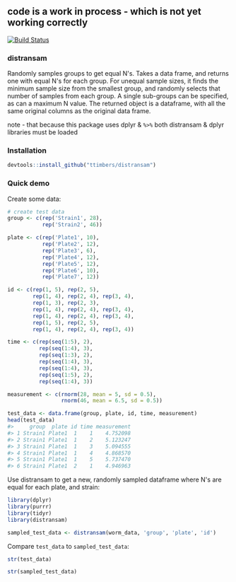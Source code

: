 <!-- README.md is generated from README.Rmd. Please edit that file -->
code is a work in process - which is not yet working correctly
--------------------------------------------------------------

[![Build Status](https://travis-ci.org/ttimbers/distransam.svg?branch=master)](https://travis-ci.org/ttimbers/distransam)

### distransam

Randomly samples groups to get equal N's. Takes a data frame, and returns one with equal N's for each group. For unequal sample sizes, it finds the minimum sample size from the smallest group, and randomly selects that number of samples from each group. A single sub-groups can be specified, as can a maximum N value. The returned object is a dataframe, with all the same original columns as the original data frame.

note - that because this package uses dplyr & `%>%` both distransam & dplyr libraries must be loaded

### Installation

``` r
devtools::install_github("ttimbers/distransam")
```

### Quick demo

Create some data:

``` r
# create test data
group <- c(rep('Strain1', 28),
           rep('Strain2', 46))

plate <- c(rep('Plate1', 10),
           rep('Plate2', 12),
           rep('Plate3', 6),
           rep('Plate4', 12),
           rep('Plate5', 12),
           rep('Plate6', 10),
           rep('Plate7', 12))

id <- c(rep(1, 5), rep(2, 5),
        rep(1, 4), rep(2, 4), rep(3, 4),
        rep(1, 3), rep(2, 3),
        rep(1, 4), rep(2, 4), rep(3, 4),
        rep(1, 4), rep(2, 4), rep(3, 4),
        rep(1, 5), rep(2, 5),
        rep(1, 4), rep(2, 4), rep(3, 4))

time <- c(rep(seq(1:5), 2),
          rep(seq(1:4), 3),
          rep(seq(1:3), 2),
          rep(seq(1:4), 3),
          rep(seq(1:4), 3),
          rep(seq(1:5), 2),
          rep(seq(1:4), 3))

measurement <- c(rnorm(28, mean = 5, sd = 0.5),
                 rnorm(46, mean = 6.5, sd = 0.5))

test_data <- data.frame(group, plate, id, time, measurement)
head(test_data)
#>     group  plate id time measurement
#> 1 Strain1 Plate1  1    1    4.752098
#> 2 Strain1 Plate1  1    2    5.123247
#> 3 Strain1 Plate1  1    3    5.094555
#> 4 Strain1 Plate1  1    4    4.868570
#> 5 Strain1 Plate1  1    5    5.737470
#> 6 Strain1 Plate1  2    1    4.946963
```

Use distransam to get a new, randomly sampled dataframe where N's are equal for each plate, and strain:

``` r
library(dplyr)
library(purrr)
library(tidyr)
library(distransam)

sampled_test_data <- distransam(worm_data, 'group', 'plate', 'id')
```

Compare `test_data` to `sampled_test_data`:

``` r
str(test_data)
```

``` r
str(sampled_test_data)
```
